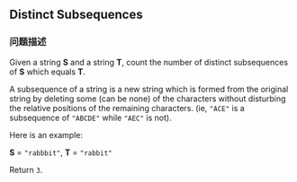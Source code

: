 ## Distinct Subsequences  
### 问题描述

Given a string **S** and a string **T**, count the number of distinct subsequences of **S** which equals **T**.



A subsequence of a string is a new string which is formed from the original string by deleting some (can be none) of the characters without disturbing the relative positions of the remaining characters. (ie, `"ACE"` is a subsequence of `"ABCDE"` while `"AEC"` is not).



Here is an example:<br />
**S** = `"rabbbit"`, **T** = `"rabbit"`



Return `3`.

